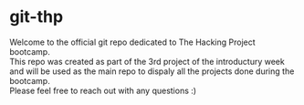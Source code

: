 # git-thp

Welcome to the official git repo dedicated to The Hacking Project bootcamp.<br>
This repo was created as part of the 3rd project of the introductury week and will be used as the main repo to dispaly all the projects done during the bootcamp.<br>
Please feel free to reach out with any questions :)<br>
